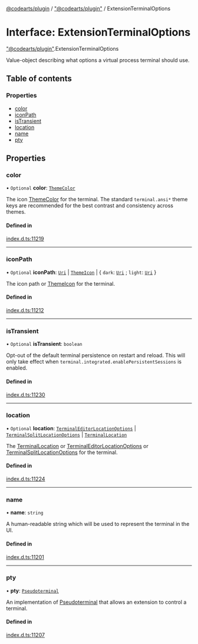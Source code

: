 [@codearts/plugin](../README.md) / ["@codearts/plugin"](../modules/_codearts_plugin_.md) / ExtensionTerminalOptions

# Interface: ExtensionTerminalOptions

["@codearts/plugin"](../modules/_codearts_plugin_.md).ExtensionTerminalOptions

Value-object describing what options a virtual process terminal should use.

## Table of contents

### Properties

- [color](codearts_plugin_.ExtensionTerminalOptions.md#color)
- [iconPath](codearts_plugin_.ExtensionTerminalOptions.md#iconpath)
- [isTransient](codearts_plugin_.ExtensionTerminalOptions.md#istransient)
- [location](codearts_plugin_.ExtensionTerminalOptions.md#location)
- [name](codearts_plugin_.ExtensionTerminalOptions.md#name)
- [pty](codearts_plugin_.ExtensionTerminalOptions.md#pty)

## Properties

### color

• `Optional` **color**: [`ThemeColor`](../classes/codearts_plugin_.ThemeColor.md)

The icon [ThemeColor](../classes/codearts_plugin_.ThemeColor.md) for the terminal.
The standard `terminal.ansi*` theme keys are
recommended for the best contrast and consistency across themes.

#### Defined in

[index.d.ts:11219](https://github.com/shuyaqian/cloudide-plugin-api/blob/3fbdd11/index.d.ts#L11219)

___

### iconPath

• `Optional` **iconPath**: [`Uri`](../classes/codearts_plugin_.Uri.md) \| [`ThemeIcon`](../classes/codearts_plugin_.ThemeIcon.md) \| { `dark`: [`Uri`](../classes/codearts_plugin_.Uri.md) ; `light`: [`Uri`](../classes/codearts_plugin_.Uri.md)  }

The icon path or [ThemeIcon](../classes/codearts_plugin_.ThemeIcon.md) for the terminal.

#### Defined in

[index.d.ts:11212](https://github.com/shuyaqian/cloudide-plugin-api/blob/3fbdd11/index.d.ts#L11212)

___

### isTransient

• `Optional` **isTransient**: `boolean`

Opt-out of the default terminal persistence on restart and reload.
This will only take effect when `terminal.integrated.enablePersistentSessions` is enabled.

#### Defined in

[index.d.ts:11230](https://github.com/shuyaqian/cloudide-plugin-api/blob/3fbdd11/index.d.ts#L11230)

___

### location

• `Optional` **location**: [`TerminalEditorLocationOptions`](codearts_plugin_.TerminalEditorLocationOptions.md) \| [`TerminalSplitLocationOptions`](codearts_plugin_.TerminalSplitLocationOptions.md) \| [`TerminalLocation`](../enums/codearts_plugin_.TerminalLocation.md)

The [TerminalLocation](../enums/codearts_plugin_.TerminalLocation.md) or [TerminalEditorLocationOptions](codearts_plugin_.TerminalEditorLocationOptions.md) or [TerminalSplitLocationOptions](codearts_plugin_.TerminalSplitLocationOptions.md) for the terminal.

#### Defined in

[index.d.ts:11224](https://github.com/shuyaqian/cloudide-plugin-api/blob/3fbdd11/index.d.ts#L11224)

___

### name

• **name**: `string`

A human-readable string which will be used to represent the terminal in the UI.

#### Defined in

[index.d.ts:11201](https://github.com/shuyaqian/cloudide-plugin-api/blob/3fbdd11/index.d.ts#L11201)

___

### pty

• **pty**: [`Pseudoterminal`](codearts_plugin_.Pseudoterminal.md)

An implementation of [Pseudoterminal](codearts_plugin_.Pseudoterminal.md) that allows an extension to
control a terminal.

#### Defined in

[index.d.ts:11207](https://github.com/shuyaqian/cloudide-plugin-api/blob/3fbdd11/index.d.ts#L11207)
